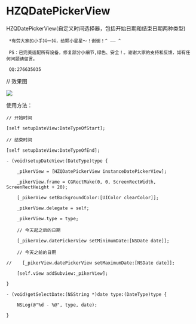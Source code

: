 # HZQDatePickerView
HZQDatePickerView(自定义时间选择器，包括开始日期和结束日期两种类型)

` *有劳大家的小手抖一抖，给颗小星星～！谢谢！^ —— ^`

` PS：已完美适配所有设备，修复部分小细节,绿色、安全！。谢谢大家的支持和反馈，如有任何问题请留言。`

` QQ:276635035`

// 效果图

![](https://github.com/huzhiqin/HZQDatePickerView/blob/master/HZQDatePickerView/ImageCache/screenshot.gif)

使用方法：
```oc 
// 开始时间

[self setupDateView:DateTypeOfStart];

// 结束时间    

[self setupDateView:DateTypeOfEnd];

- (void)setupDateView:(DateType)type {

    _pikerView = [HZQDatePickerView instanceDatePickerView];
    
    _pikerView.frame = CGRectMake(0, 0, ScreenRectWidth, ScreenRectHeight + 20);
    
    [_pikerView setBackgroundColor:[UIColor clearColor]];
    
    _pikerView.delegate = self;
    
    _pikerView.type = type;
    
    // 今天起之后的日期
    
    [_pikerView.datePickerView setMinimumDate:[NSDate date]];
    
    // 今天之前的日期
    
//    [_pikerView.datePickerView setMaximumDate:[NSDate date]];
    
    [self.view addSubview:_pikerView];

}

- (void)getSelectDate:(NSString *)date type:(DateType)type {

    NSLog(@"%d - %@", type, date);

}
```
